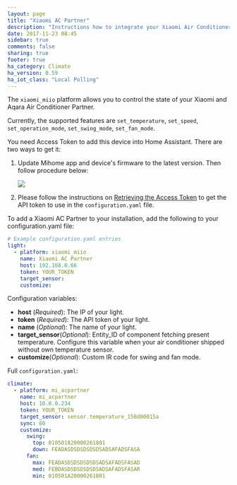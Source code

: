 ```yaml
---
layout: page
title: "Xiaomi AC Partner"
description: "Instructions how to integrate your Xiaomi Air Conditioner Partner within Home Assistant."
date: 2017-11-23 08:45
sidebar: true
comments: false
sharing: true
footer: true
ha_category: Climate
ha_version: 0.59
ha_iot_class: "Local Polling"
---
```


The `xiaomi_miio` platform allows you to control the state of your Xiaomi and Aqara Air Conditioner Partner.

Currently, the supported features are `set_temperature`, `set_speed`, `set_operation_mode`, `set_swing_mode`, `set_fan_mode`.

You need Access Token to add this device into Home Assistant. There are two ways to get it:

1. Update Mihome app and device's firmware to the latest version. Then follow procedure below:

	<p class='img'>
  	<img src='{{site_root}}/images/screenshots/xiaomi.jpg' />
	</p>

 
2.  Please follow the instructions on [Retrieving the Access Token](/components/vacuum.xiaomi_miio/#retrieving-the-access-token) to get the API token to use in the `configuration.yaml` file.

To add a Xiaomi AC Partner to your installation, add the following to your configuration.yaml file:

```yaml
# Example configuration.yaml entries
light:
  - platform: xiaomi_miio
    name: Xiaomi AC Partner
    host: 192.168.0.66
    token: YOUR_TOKEN
    target_sensor: 
    customize:
```

Configuration variables:
- **host** (*Required*): The IP of your light.
- **token** (*Required*): The API token of your light.
- **name** (*Optional*): The name of your light.
- **target_sensor**(*Optional*): Entity_ID of component fetching present temperature. Configure this variable when your air conditioner shipped without own temperature sensor. 
- **customize**(*Optional*): Custom IR code for swing and fan mode.

Full `configuration.yaml`:

```yaml
climate:
  - platform: mi_acpartner
    name: mi_acpartner
    host: 10.0.0.234
    token: YOUR_TOKEN
    target_sensor: sensor.temperature_158d00015a
    sync: 60
    customize:
      swing:
        top: 010501820000261801
        down: FEADASDSDSDSDSDSADSAFADSFASA
      fan:
        max: FEADASDSDSDSDSDSADSAFADSFASAD
        med: FEBDASDSDSDSDSDSADSAFADSFASAR
        min: 010501A20000261B01
```



